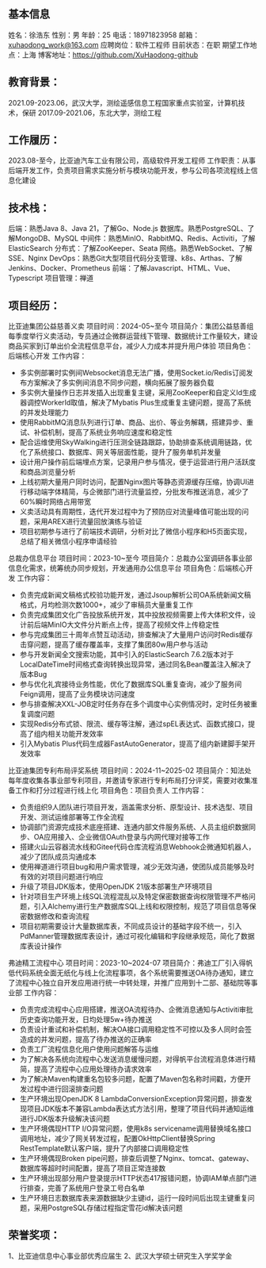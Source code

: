 ## 基本信息
姓名：徐浩东
性别：男
年龄：25
电话：18971823958
邮箱：xuhaodong_work@163.com
应聘岗位：软件工程师
目前状态：在职
期望工作地点：上海
博客地址：https://github.com/XuHaodong-github

## 教育背景：
2021.09-2023.06，武汉大学，测绘遥感信息工程国家重点实验室，计算机技术，保研
2017.09-2021.06，东北大学，测绘工程


## 工作履历：
2023.08-至今，比亚迪汽车工业有限公司，高级软件开发工程师
工作职责：从事后端开发工作，负责项目需求实施分析与模块功能开发，参与公司各项流程线上信息化建设


## 技术栈：
后端：熟悉Java 8、Java 21，了解Go、Node.js
数据库。熟悉PostgreSQL、了解MongoDB、MySQL
中间件：熟悉MinIO、RabbitMQ、Redis、Activiti，了解ElasticSearch
分布式：了解ZooKeeper、Seata
网络。熟悉WebSocket、了解SSE、Nginx
DevOps：熟悉Git大型项目代码分支管理、k8s、Arthas、了解Jenkins、Docker、Prometheus
前端：了解Javascript、HTML、Vue、Typescript
项目管理：禅道


## 项目经历：

比亚迪集团公益慈善义卖
项目时间：2024-05~至今
项目简介：集团公益慈善组每季度举行义卖活动，专员通过企微群运营线下管理、数据统计工作量较大，建设商品买家到订单出价全流程信息平台，减少人力成本并提升用户体验
项目角色：后端核心开发
工作内容：
- 多实例部署时实例间Websocket消息无法广播，使用Socket.io/Redis订阅发布方案解决了多实例间消息不同步问题，横向拓展了服务器负载
- 多实例大量操作日志并发插入出现重复主键，采用ZooKeeper和自定义Id生成器调控WorkerId取值，解决了Mybatis Plus生成重复主键问题，提高了系统的并发处理能力
- 使用RabbitMQ消息队列进行订单、商品、出价、等业务解耦，搭建异步、重试、补偿机制，提高了系统业务响应速度和稳定性
- 配合运维使用SkyWalking进行压测全链路跟踪，协助排查系统调用链路，优化了系统接口、数据库、网关等层面性能，提升了服务单机并发量
- 设计用户操作前后端埋点方案，记录用户参与情况，便于运营进行用户活跃度和商品浏览量分析
- 上线初期大量用户同时访问，配置Nginx图片等静态资源缓存压缩，协调UI进行移动端字体精简，与企微部门进行流量监控，分批发布推送消息，减少了60%瞬时网络占用带宽
- 义卖活动具有周期性，迭代开发过程中为了预防应对流量峰值可能出现的问题，采用AREX进行流量回放演练与验证
- 项目初期参与进行了前端技术调研，分析对比了微信小程序和H5页面实现，总结了相关微信小程序申请经验


总裁办信息平台
项目时间：2023-10~至今
项目简介：总裁办公室调研各事业部信息化需求，统筹统办同步规划，开发通用办公信息平台
项目角色：后端核心开发
工作内容：
- 负责完成新闻文稿格式校验功能开发，通过Jsoup解析公司OA系统新闻文稿格式，月均检测次数1000+，减少了审稿员大量重复工作
- 负责完成集团文化广告投放系统开发，其中投放视频需要上传大体积文件，设计前后端MinIO大文件分片断点上传，提高了视频文件上传稳定性
- 参与完成集团三十周年点赞互动活动，排查解决了大量用户访问时Redis缓存击穿问题，提高了缓存覆盖率，支撑了集团80w用户参与活动
- 参与开发新闻全文搜索功能，其中引入的ElasticSearch 7.6.2版本对于LocalDateTime时间格式查询转换出现异常，通过同名Bean覆盖注入解决了版本Bug
- 参与优化礼宾接待业务性能，优化了数据库SQL重复查询，减少了服务间Feign调用，提高了业务模块访问速度
- 参与排查解决XXL-JOB定时任务存在多个调度中心实例情况时，定时任务被重复调度问题
- 实现Redis分布式锁、限流、缓存等注解，通过spEL表达式、函数式接口，提高了组内相关功能开发效率
- 引入Mybatis Plus代码生成器FastAutoGenerator，提高了组内新建脚手架开发效率


比亚迪集团专利布局评奖系统
项目时间：2024-11~2025-02
项目简介：知法处每年度收集各事业部专利项目，并邀请专家进行专利布局打分评奖，需要对收集准备工作和打分过程进行线上化
项目角色：项目负责人
工作内容：
- 负责组织9人团队进行项目开发，涵盖需求分析、原型设计、技术选型、项目开发、测试运维部署等工作全流程
- 协调部门资源完成技术底座搭建、连通内部文件服务系统、人员主组织数据同步、OA应用接入、企业微信OAuth登录与内网代理对接等工作
- 搭建火山云容器流水线和Gitee代码仓库流程消息Webhook企微通知机器人，减少了团队成员沟通成本
- 使用禅道进行项目bug和用户需求管理，减少无效沟通，使团队成员能够及时有效的对项目问题进行响应
- 升级了项目JDK版本，使用OpenJDK 21版本部署生产环境项目
- 针对项目生产环境上线SQL流程混乱以及特定保密数据查询权限管理不严格问题，引入Alchemy进行生产数据库SQL上线和权限控制，规范了项目信息等保密数据修改和查询流程
- 项目初期需要设计大量数据库表，不同成员设计的基础字段不统一，引入PdManner管理数据库表设计，通过可视化编辑和字段继承规范，简化了数据库表设计操作


弗迪精工流程中心
项目时间：2023-10~2024-07
项目简介：弗迪工厂引入得帆低代码系统全面无纸化与线上化流程事项，各个系统需要推送OA待办通知，建立了流程中心独立自开发应用进行统一中转处理，并推广应用到十二部、基础院等事业部
工作内容：
- 负责完成流程中心应用搭建，推送OA流程待办、企微消息通知与Activiti审批历史查询功能开发，日均处理5w+待办推送
- 负责设计重试和补偿机制，解决OA接口调用稳定性不可控以及多人同时会签造成的并发问题，提高了待办推送的正确率
- 负责工厂流程信息化用户使用问题解答与运维
- 为了解决各系统向流程中心发送消息缓慢问题，对得帆平台流程消息体进行精简，提高了流程中心应用处理待办请求效率
- 为了解决Maven构建重名包较多问题，配置了Maven包名称时间戳，方便开发过程中进行回滚排查问题
- 生产环境出现OpenJDK 8 LambdaConversionException异常问题，排查发现项目JDK版本不兼容Lambda表达式方法引用，整理了项目代码并通知运维进行JDK版本升级解决该问题
- 生产环境偶现HTTP I/O异常问题，使用k8s servicename调用替换域名接口调用地址，减少了网关转发过程，配置OkHttpClient替换Spring RestTemplate默认客户端，提升了内部接口调用稳定性
- 生产环境偶现Broken pipe问题，排查后调整了Nginx、tomcat、gateway、数据库等超时时间配置，提高了项目正常连接数
- 生产环境出现部分用户登录提示HTTP状态417报错问题，协调IAM单点部门进行排查，完善了系统用户登录工号白名单
- 生产环境日志数据库表来源数据缺少主键id，运行一段时间后出现主键重复问题，采用PostgreSQL存储过程指定雪花id解决该问题


## 荣誉奖项：
1、比亚迪信息中心事业部优秀应届生
2、武汉大学硕士研究生入学奖学金
